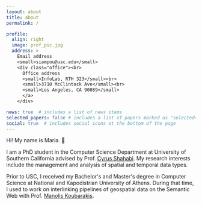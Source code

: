 ```yaml
---
layout: about
title: about
permalink: /

profile:
  align: right
  image: prof_pic.jpg
  address: >
    Email address
    <small>siampou@usc.edu</small>
    <div class="office"><br>
      Office address
      <small>InfoLab, RTH 323</small><br>
      <small>3710 McClintock Ave</small><br>
      <small>Los Angeles, CA 90089</small>
      </a>
    </div>

news: true  # includes a list of news items
selected_papers: false # includes a list of papers marked as "selected={true}"
social: true  # includes social icons at the bottom of the page
---
```


Hi! My name is Maria. :wave:

I am a PhD student in the Computer Science Department at University of Southern California advised by Prof. [Cyrus Shahabi](https://infolab.usc.edu/Shahabi/index.html). My research interests include the management and analysis of spatial and temporal data types.

Prior to USC, I received my Bachelor's and Master's degree in Computer Science at National and Kapodistrian University of Athens. During that time, I used to work on interlinking pipelines of geospatial data on the Semantic Web with Prof. [Manolis Koubarakis](https://cgi.di.uoa.gr/~koubarak/).